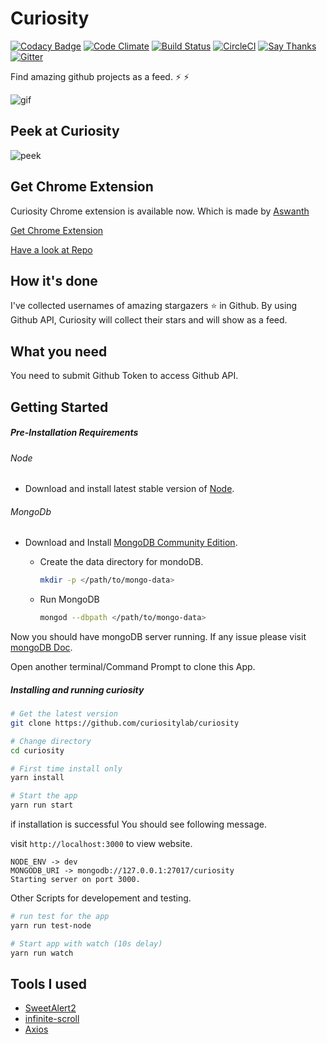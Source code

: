 # Curiosity

[![Codacy Badge](https://api.codacy.com/project/badge/Grade/a28af21730b647da8a84974696776cc0)](https://www.codacy.com/app/mubaris/curiosity?utm_source=github.com&utm_medium=referral&utm_content=mubaris/curiosity&utm_campaign=badger)
[![Code Climate](https://codeclimate.com/github/mubaris/curiosity/badges/gpa.svg)](https://codeclimate.com/github/mubaris/curiosity)
[![Build Status](https://travis-ci.org/mubaris/curiosity.svg?branch=master)](https://travis-ci.org/mubaris/curiosity)
[![CircleCI](https://circleci.com/gh/mubaris/curiosity.svg?style=svg)](https://circleci.com/gh/mubaris/curiosity)
[![Say Thanks](https://img.shields.io/badge/Say%20Thanks!-%F0%9F%A6%89-1EAEDB.svg)](https://saythanks.io/to/mubaris)
[![Gitter](https://badges.gitter.im/gitterHQ/gitter.png)](https://gitter.im/curiosity-project/Lobby)

Find amazing github projects as a feed. :zap: :zap:

![gif](https://media.giphy.com/media/l2SpYDOZmp3H2cAAo/giphy.gif)

## Peek at Curiosity

![peek](https://i.imgsafe.org/e6a506c205.png)

## Get Chrome Extension

Curiosity Chrome extension is available now. Which is made by [Aswanth](https://github.com/aswanthkoleri)

[Get Chrome Extension](https://chrome.google.com/webstore/detail/curiosity/pmggmachmjpmgmfpgbfgdnhheneiedhj)

[Have a look at Repo](https://github.com/aswanthkoleri/Curiosity)

## How it's done

I've collected usernames of amazing stargazers :star: in Github. By using Github API, Curiosity will collect their stars and will show as a feed.

## What you need

You need to submit Github Token to access Github API.

## Getting Started
##### Pre-Installation Requirements
###### Node
- Download and install latest stable version of [Node](https://nodejs.org/en/download/).

###### MongoDb
- Download and Install [MongoDB Community Edition](https://docs.mongodb.com/manual/installation/#mongodb-community-edition).

	- Create the data directory for mondoDB.
      ```bash
      mkdir -p </path/to/mongo-data>
      ```
	- Run MongoDB
      ```bash
      mongod --dbpath </path/to/mongo-data>
      ```
 

Now you should have mongoDB server running. If any issue please visit [mongoDB Doc](https://docs.mongodb.com/manual/installation/#tutorials). 

Open another terminal/Command Prompt to clone this App.

##### Installing and running curiosity

```bash
# Get the latest version
git clone https://github.com/curiositylab/curiosity

# Change directory
cd curiosity 

# First time install only
yarn install

# Start the app
yarn run start
```
if installation is successful You should see following message. 

visit ```http://localhost:3000``` to view website.
```
NODE_ENV -> dev
MONGODB_URI -> mongodb://127.0.0.1:27017/curiosity
Starting server on port 3000.
```

Other Scripts for developement and testing.
```bash
# run test for the app
yarn run test-node

# Start app with watch (10s delay)
yarn run watch
```


## Tools I used

* [SweetAlert2](https://limonte.github.io/sweetalert2/)
* [infinite-scroll](https://github.com/alexblack/infinite-scroll)
* [Axios](https://github.com/mzabriskie/axios)
